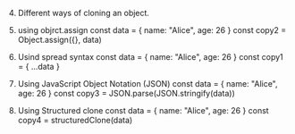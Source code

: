 4. Different ways of cloning an object.

1. using objrct.assign
const data = { name: "Alice", age: 26 }
const copy2 = Object.assign({}, data)

2. Usind spread syntax
const data = { name: "Alice", age: 26 }
const copy1 = { ...data }

3. Using JavaScript Object Notation (JSON)
const data = { name: "Alice", age: 26 }
const copy3 = JSON.parse(JSON.stringify(data))

4. Using Structured clone
const data = { name: "Alice", age: 26 }
const copy4 = structuredClone(data)